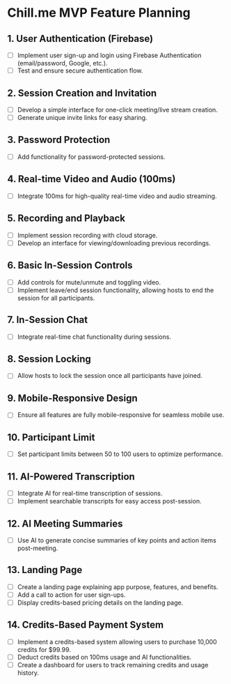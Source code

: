 # Chill.me MVP Feature Planning

## 1. User Authentication (Firebase)
- [ ] Implement user sign-up and login using Firebase Authentication (email/password, Google, etc.).
- [ ] Test and ensure secure authentication flow.

## 2. Session Creation and Invitation
- [ ] Develop a simple interface for one-click meeting/live stream creation.
- [ ] Generate unique invite links for easy sharing.
  
## 3. Password Protection
- [ ] Add functionality for password-protected sessions.
  
## 4. Real-time Video and Audio (100ms)
- [ ] Integrate 100ms for high-quality real-time video and audio streaming.
  
## 5. Recording and Playback
- [ ] Implement session recording with cloud storage.
- [ ] Develop an interface for viewing/downloading previous recordings.

## 6. Basic In-Session Controls
- [ ] Add controls for mute/unmute and toggling video.
- [ ] Implement leave/end session functionality, allowing hosts to end the session for all participants.
  
## 7. In-Session Chat
- [ ] Integrate real-time chat functionality during sessions.
  
## 8. Session Locking
- [ ] Allow hosts to lock the session once all participants have joined.
  
## 9. Mobile-Responsive Design
- [ ] Ensure all features are fully mobile-responsive for seamless mobile use.
  
## 10. Participant Limit
- [ ] Set participant limits between 50 to 100 users to optimize performance.

## 11. AI-Powered Transcription
- [ ] Integrate AI for real-time transcription of sessions.
- [ ] Implement searchable transcripts for easy access post-session.

## 12. AI Meeting Summaries
- [ ] Use AI to generate concise summaries of key points and action items post-meeting.

## 13. Landing Page
- [ ] Create a landing page explaining app purpose, features, and benefits.
- [ ] Add a call to action for user sign-ups.
- [ ] Display credits-based pricing details on the landing page.

## 14. Credits-Based Payment System
- [ ] Implement a credits-based system allowing users to purchase 10,000 credits for $99.99.
- [ ] Deduct credits based on 100ms usage and AI functionalities.
- [ ] Create a dashboard for users to track remaining credits and usage history.
